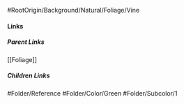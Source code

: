 #RootOrigin/Background/Natural/Foliage/Vine
#### Links
##### Parent Links
[[Foliage]]
##### Children Links
#Folder/Reference
#Folder/Color/Green
#Folder/Subcolor/1
